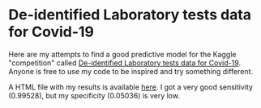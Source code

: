 # De-identified Laboratory tests data for Covid-19

Here are my attempts to find a good predictive model for the Kaggle "competition" called [De-identified Laboratory tests data for Covid-19](https://www.kaggle.com/einsteindata4u/covid19/). Anyone is free to use my code to be inspired and try something different.

A HTML file with my results is available [here](https://htmlpreview.github.io/?https://github.com/mnunes/einstein-covid-19/blob/master/code.html). I got a very good sensitivity (0.99528), but my specificity (0.05036) is very low.

